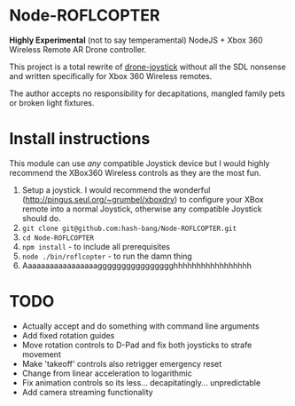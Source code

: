 Node-ROFLCOPTER
===============
**Highly Experimental** (not to say temperamental) NodeJS + Xbox 360 Wireless Remote AR Drone controller.

This project is a total rewrite of [drone-joystick](https://www.npmjs.org/package/drone-joystick) without all the SDL nonsense and written specifically for Xbox 360 Wireless remotes.

The author accepts no responsibility for decapitations, mangled family pets or broken light fixtures.


Install instructions
====================
This module can use *any* compatible Joystick device but I would highly recommend the XBox360 Wireless controls as they are the most fun.

1. Setup a joystick. I would recommend the wonderful (http://pingus.seul.org/~grumbel/xboxdrv) to configure your XBox remote into a normal Joystick, otherwise any compatible Joystick should do.
2. `git clone git@github.com:hash-bang/Node-ROFLCOPTER.git`
3. `cd Node-ROFLCOPTER`
4. `npm install` - to include all prerequisites
5. `node ./bin/roflcopter` - to run the damn thing
6. Aaaaaaaaaaaaaaaaagggggggggggggggghhhhhhhhhhhhhhhhh



TODO
====
* Actually accept and do something with command line arguments
* Add fixed rotation guides
* Move rotation controls to D-Pad and fix both joysticks to strafe movement
* Make 'takeoff' controls also retrigger emergency reset
* Change from linear acceleration to logarithmic 
* Fix animation controls so its less... decapitatingly... unpredictable
* Add camera streaming functionality
